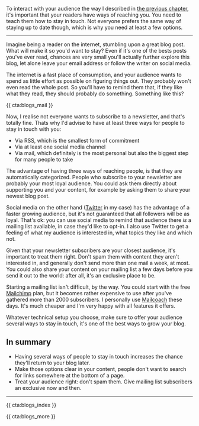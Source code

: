 To interact with your audience the way I described in [the previous chapter](*/blogs-for-devs/05-interaction), it's important that your readers have ways of reaching you. You need to teach them how to stay in touch. Not everyone prefers the same way of staying up to date though, which is why you need at least a few options.

--- 

Imagine being a reader on the internet, stumbling upon a great blog post. What will make it so you'd want to stay? Even if it's one of the bests posts you've ever read, chances are very small you'll actually further explore this blog, let alone leave your email address or follow the writer on social media.

The internet is a fast place of consumption, and your audience wants to spend as little effort as possible on figuring things out. They probably won't even read the whole post. So you'll have to remind them that, if they like what they read, they should probably do something. Something like this?

{{ cta:blogs_mail }}

Now, I realise not everyone wants to subscribe to a newsletter, and that's totally fine. Thats why I'd advise to have at least three ways for people to stay in touch with you:

- Via RSS, which is the smallest form of commitment
- Via at least one social media channel
- Via mail, which definitely is the most personal but also the biggest step for many people to take

The advantage of having three ways of reaching people, is that they are automatically categorized. People who subscribe to your newsletter are probably your most loyal audience. You could ask them directly about supporting you and your content, for example by asking them to share your newest blog post.

Social media on the other hand ([Twitter](*https://twitter.com/brendt_gd) in my case) has the advantage of a faster growing audience, but it's not guaranteed that all followers will be as loyal. That's ok: you can use social media to remind that audience there _is_ a mailing list available, in case they'd like to opt-in. I also use Twitter to get a feeling of what my audience is interested in, what topics they like and which not.

Given that your newsletter subscribers are your closest audience, it's important to treat them right. Don't spam them with content they aren't interested in, and generally don't send more than one mail a week, at most. You could also share your content on your mailing list a few days before you send it out to the world: after all, it's an exclusive place to be.

Starting a mailing list isn't difficult, by the way. You could start with the free [Mailchimp](*https://mailchimp.com/) plan, but it becomes rather expensive to use after you've gathered more than 2000 subscribers. I personally use [Mailcoach](*https://mailcoach.app/) these days. It's much cheaper and I'm very happy with all features it offers.

Whatever technical setup you choose, make sure to offer your audience several ways to stay in touch, it's one of the best ways to grow your blog.

<div class="sidenote">
<h2>In summary</h2>

- Having several ways of people to stay in touch increases the chance they'll return to your blog later.
- Make those options clear in your content, people don't want to search for links somewhere at the bottom of a page.
- Treat your audience right: don't spam them. Give mailing list subscribers an exclusive now and then.
</div>

---

{{ cta:blogs_index }}

{{ cta:blogs_more }}
